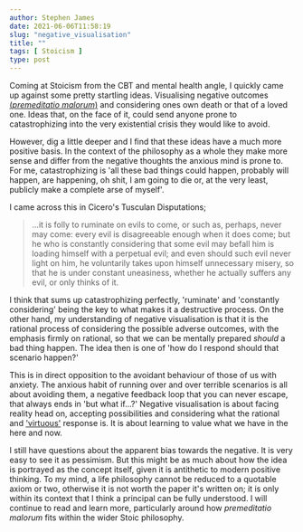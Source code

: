 ```yaml
---
author: Stephen James
date: 2021-06-06T11:58:19
slug: "negative_visualisation"
title: ""
tags: [ Stoicism ]
type: post
---
```

Coming at Stoicism from the CBT and mental health angle, I quickly came up against some pretty startling ideas. Visualising negative outcomes [(*premeditatio malorum*)](https://medium.com/stoicism-philosophy-as-a-way-of-life/lets-talk-about-the-premeditation-of-adversity-2f7d40fbb7d0) and considering ones own death or that of a loved one. Ideas that, on the face of it, could send anyone prone to catastrophizing into the very existential crisis they would like to avoid. 

However, dig a little deeper and I find that these ideas have a much more positive basis. In the context of the philosophy as a whole they make more sense and differ from the negative thoughts the anxious mind is prone to. For me, catastrophizing is 'all these bad things could happen, probably will happen, are happening, oh shit, I am going to die or, at the very least, publicly make a complete arse of myself'. 

I came across this in Cicero's Tusculan Disputations;
>...it is folly to ruminate on evils to come, or such as, perhaps, never may come: every evil is disagreeable enough when it does come; but he who is constantly considering that some evil may befall him is loading himself with a perpetual evil; and even should such evil never light on him, he voluntarily takes upon himself unnecessary misery, so that he is under constant uneasiness, whether he actually suffers any evil, or only thinks of it.

I think that sums up catastrophizing perfectly, 'ruminate' and 'constantly considering' being the key to what makes it a destructive process. On the other hand, my understanding of negative visualisation is that it is the rational process of considering the possible adverse outcomes, with the emphasis firmly on rational, so that we can be mentally prepared *should* a bad thing happen. The idea then is one of 'how do I respond should that scenario happen?'

This is in direct opposition to the avoidant behaviour of those of us with anxiety. The anxious habit of running over and over terrible scenarios is all about avoiding them, a negative feedback loop that you can never escape, that always ends in 'but what if...?' Negative visualisation is about facing reality head on, accepting possibilities and considering what the rational and ['virtuous'](https://donaldrobertson.name/2018/01/18/what-do-the-stoic-virtues-mean/) response is. It is about learning to value what we have in the here and now. 

I still have questions about the apparent bias towards the negative. It is very easy to see it as pessimism. But this might be as much about how the idea is portrayed as the concept itself, given it is antithetic to modern positive thinking. To my mind, a life philosophy cannot be reduced to a quotable axiom or two, otherwise it is not worth the paper it's written on; it is only within its context that I think a principal can be fully understood. I will continue to read and learn more, particularly around how *premeditatio malorum* fits within the wider Stoic philosophy. 
